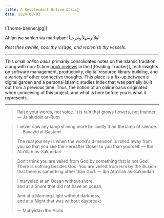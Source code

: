 ```yaml
---
title: A Resplendent Online Oasis🌴
date: 2024-08-01
---
```

![[home-banner.jpg]]

Ahlan wa sahlan wa marhaban! أهلاً وسهلاً ومرحباً 

*Rest thee awhile, cool thy visage, and replenish thy vessels.*

---
This small *online oasis* primarily consolidates notes on the Islamic tradition along with non-fiction [book reviews](https://ismailkhan.xyz/tags/book-review) in the [[Reading Tracker]], tech insights on software management, productivity, digital resource library building, and a variety of other connective thoughts. This place is a fix-up between a digital garden and a personal Islamic studies index that was partially built out from a previous time. Thus, the notion of an online oasis originated when conceiving of this project, and what is here before you is what it represents.

---

> Raise your words, not voice. It is rain that grows flowers, not thunder. — Jalaluddin ar-Rumi

> I never saw any lamp shining more brilliantly than the lamp of silence. — Bayazid al-Bastami

> The real journey is when the world's dimension is rolled away from you so that you see the Hereafter closer to you than yourself. — Ibn Ata'illah as-Sakandari

> Don’t think you are veiled from God by something that is not God. There is nothing besides God. You are veiled from Him by the illusion that there is something other than God. — Ibn Ata'illah as-Sakandari

> I marveled at an Ocean without shore,  
> and at a Shore that did not have an ocean;
> 
> And at a Morning Light without darkness,  
> and at a Night that was without daybreak;
> 
> — Muhyiddin Ibn Arabi
